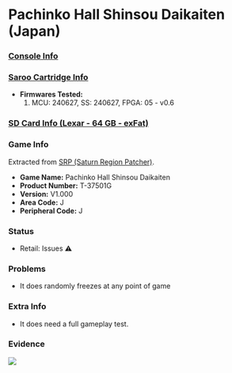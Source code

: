 # Pachinko Hall Shinsou Daikaiten (Japan)

### [Console Info](../../../../../Info/Consoles/VA13/README.md)

### [Saroo Cartridge Info](../../../../../Info/Cartridges/RetroGameParadiseStore/1.32F/README.md)

- <b>Firmwares Tested:</b>
  1. MCU: 240627, SS: 240627, FPGA: 05 - v0.6

### [SD Card Info (Lexar - 64 GB - exFat)](../../../../../Info/SdCards/Lexar/64GB/exfat/README.md)

### Game Info

Extracted from [SRP (Saturn Region Patcher)](https://segaxtreme.net/resources/saturn-region-patcher.81/download).

- <b>Game Name:</b> Pachinko Hall Shinsou Daikaiten
- <b>Product Number:</b> T-37501G
- <b>Version:</b> V1.000
- <b>Area Code:</b> J
- <b>Peripheral Code:</b> J

### Status

- Retail: Issues :warning:

### Problems

- It does randomly freezes at any point of game

### Extra Info

- It does need a full gameplay test.

### Evidence

[![](https://img.youtube.com/vi/PYlHYmRuOHs/0.jpg)](https://www.youtube.com/watch?v=PYlHYmRuOHs)
